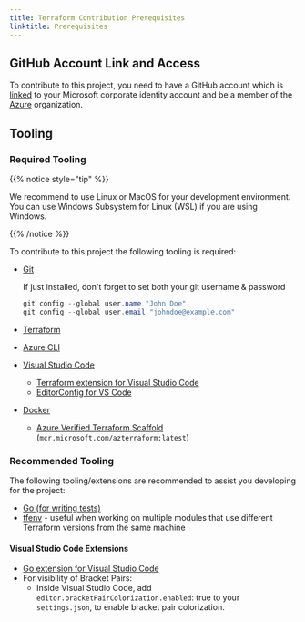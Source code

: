 ```yaml
---
title: Terraform Contribution Prerequisites
linktitle: Prerequisites
---
```



## GitHub Account Link and Access

To contribute to this project, you need to have a GitHub account which is [linked](https://repos.opensource.microsoft.com/link) to your Microsoft corporate identity account and be a member of the [Azure](https://repos.opensource.microsoft.com/orgs/Azure) organization.

## Tooling

### Required Tooling

{{% notice style="tip" %}}

We recommend to use Linux or MacOS for your development environment. You can use Windows Subsystem for Linux (WSL) if you are using Windows.

{{% /notice %}}

To contribute to this project the following tooling is required:

- [Git](https://git-scm.com/downloads)

  If just installed, don't forget to set both your git username & password

  ```PowerShell
  git config --global user.name "John Doe"
  git config --global user.email "johndoe@example.com"
  ```

- [Terraform](https://developer.hashicorp.com/terraform/downloads?product_intent=terraform)
- [Azure CLI](https://docs.microsoft.com/en-us/cli/azure/install-azure-cli)
- [Visual Studio Code](https://code.visualstudio.com/download)
  - [Terraform extension for Visual Studio Code](https://marketplace.visualstudio.com/items?itemName=hashicorp.terraform)
  - [EditorConfig for VS Code](https://marketplace.visualstudio.com/items?itemName=EditorConfig.EditorConfig)
- [Docker](https://www.docker.com/pricing/#/download)
  - [Azure Verified Terraform Scaffold](https://github.com/Azure/tfmod-scaffold) (`mcr.microsoft.com/azterraform:latest`)

### Recommended Tooling

The following tooling/extensions are recommended to assist you developing for the project:

- [Go (for writing tests)](https://go.dev/doc/install)
- [tfenv](https://github.com/tfutils/tfenv) - useful when working on multiple modules that use different Terraform versions from the same machine

#### Visual Studio Code Extensions

- [Go extension for Visual Studio Code](https://marketplace.visualstudio.com/items?itemName=golang.go)
- For visibility of Bracket Pairs:
  - Inside Visual Studio Code, add `editor.bracketPairColorization.enabled`: true to your `settings.json`, to enable bracket pair colorization.
